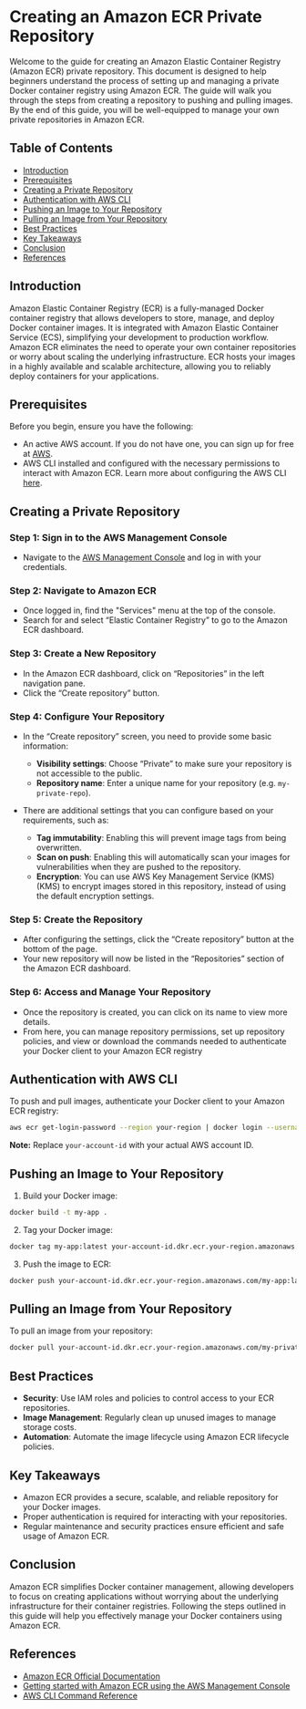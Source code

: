# Creating an Amazon ECR Private Repository

Welcome to the guide for creating an Amazon Elastic Container Registry (Amazon ECR) private repository. This document is designed to help beginners understand the process of setting up and managing a private Docker container registry using Amazon ECR. The guide will walk you through the steps from creating a repository to pushing and pulling images. By the end of this guide, you will be well-equipped to manage your own private repositories in Amazon ECR.

## Table of Contents

- [Introduction](#introduction)
- [Prerequisites](#prerequisites)
- [Creating a Private Repository](#creating-a-private-repository)
- [Authentication with AWS CLI](#authentication-with-aws-cli)
- [Pushing an Image to Your Repository](#pushing-an-image-to-your-repository)
- [Pulling an Image from Your Repository](#pulling-an-image-from-your-repository)
- [Best Practices](#best-practices)
- [Key Takeaways](#key-takeaways)
- [Conclusion](#conclusion)
- [References](#references)

## Introduction

Amazon Elastic Container Registry (ECR) is a fully-managed Docker container registry that allows developers to store, manage, and deploy Docker container images. It is integrated with Amazon Elastic Container Service (ECS), simplifying your development to production workflow. Amazon ECR eliminates the need to operate your own container repositories or worry about scaling the underlying infrastructure. ECR hosts your images in a highly available and scalable architecture, allowing you to reliably deploy containers for your applications.

## Prerequisites

Before you begin, ensure you have the following:
- An active AWS account. If you do not have one, you can sign up for free at [AWS](https://aws.amazon.com/).
- AWS CLI installed and configured with the necessary permissions to interact with Amazon ECR. Learn more about configuring the AWS CLI [here](https://aws.amazon.com/cli/).

## Creating a Private Repository

### Step 1: Sign in to the AWS Management Console

- Navigate to the [AWS Management Console](https://aws.amazon.com/console/) and log in with your credentials.

### Step 2: Navigate to Amazon ECR

- Once logged in, find the "Services" menu at the top of the console.
- Search for and select “Elastic Container Registry” to go to the Amazon ECR dashboard.

### Step 3: Create a New Repository

- In the Amazon ECR dashboard, click on “Repositories” in the left navigation pane.
- Click the “Create repository” button.

### Step 4: Configure Your Repository

- In the “Create repository” screen, you need to provide some basic information:
    - **Visibility settings**: Choose “Private” to make sure your repository is not accessible to the public.
    - **Repository name**: Enter a unique name for your repository (e.g. `my-private-repo`).

- There are additional settings that you can configure based on your requirements, such as:
    - **Tag immutability**: Enabling this will prevent image tags from being overwritten.
    - **Scan on push**: Enabling this will automatically scan your images for vulnerabilities when they are pushed to the repository.
    - **Encryption**: You can use AWS Key Management Service (KMS) (KMS) to encrypt images stored in this repository, instead of using the default encryption settings.

### Step 5: Create the Repository

- After configuring the settings, click the “Create repository” button at the bottom of the page.
- Your new repository will now be listed in the “Repositories” section of the Amazon ECR dashboard.

### Step 6: Access and Manage Your Repository

- Once the repository is created, you can click on its name to view more details.
- From here, you can manage repository permissions, set up repository policies, and view or download the commands needed to authenticate your Docker client to your Amazon ECR registry

## Authentication with AWS CLI

To push and pull images, authenticate your Docker client to your Amazon ECR registry:

```bash
aws ecr get-login-password --region your-region | docker login --username AWS --password-stdin your-account-id.dkr.ecr.your-region.amazonaws.com
```

**Note:** Replace `your-account-id` with your actual AWS account ID.

## Pushing an Image to Your Repository

1. Build your Docker image:

```bash
docker build -t my-app .
```

2. Tag your Docker image:

```bash
docker tag my-app:latest your-account-id.dkr.ecr.your-region.amazonaws.com/my-app:latest
```

3. Push the image to ECR:

```bash
docker push your-account-id.dkr.ecr.your-region.amazonaws.com/my-app:latest
```

## Pulling an Image from Your Repository

To pull an image from your repository:

```bash
docker pull your-account-id.dkr.ecr.your-region.amazonaws.com/my-private-repo:latest
```

## Best Practices

- **Security**: Use IAM roles and policies to control access to your ECR repositories.
- **Image Management**: Regularly clean up unused images to manage storage costs.
- **Automation**: Automate the image lifecycle using Amazon ECR lifecycle policies.

## Key Takeaways

- Amazon ECR provides a secure, scalable, and reliable repository for your Docker images.
- Proper authentication is required for interacting with your repositories.
- Regular maintenance and security practices ensure efficient and safe usage of Amazon ECR.

## Conclusion

Amazon ECR simplifies Docker container management, allowing developers to focus on creating applications without worrying about the underlying infrastructure for their container registries. Following the steps outlined in this guide will help you effectively manage your Docker containers using Amazon ECR.

## References

- [Amazon ECR Official Documentation](https://docs.aws.amazon.com/AmazonECR/latest/userguide/what-is-ecr.html)
- [Getting started with Amazon ECR using the AWS Management Console](https://docs.aws.amazon.com/AmazonECR/latest/userguide/getting-started-console.html)
- [AWS CLI Command Reference](https://docs.aws.amazon.com/cli/latest/reference/)


